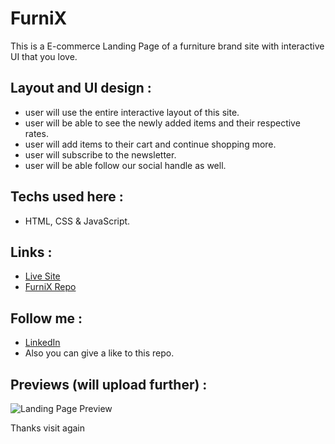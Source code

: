 # FurniX
This is a E-commerce Landing Page of a furniture brand site with interactive UI that you love.

## Layout and UI design :
- user will use the entire interactive layout of this site.
- user will be able to see the newly added items and their respective rates.
- user will add items to their cart and continue shopping more.
- user will subscribe to the newsletter.
- user will be able follow our social handle as well.

## Techs used here :
- HTML, CSS & JavaScript.

## Links :
- <a href="https://harshitvijaygupta.github.io/furnix/">Live Site</a>
- <a href="https://gitHub.com/hatshitvijaygupta/">FurniX Repo</a>

## Follow me :
- <a href="https://www.linkedin.com/in/harshit-vijay-gupta/">LinkedIn</a>
- Also you can give a like to this repo.

## Previews (will upload further) :

![Landing Page Preview](https://user-images.githubusercontent.com/76866513/131556234-4c76c425-a143-4b37-82b4-43fb4ab6677e.png)


Thanks visit again
